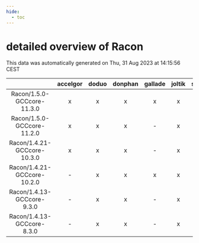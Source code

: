 ```yaml
---
hide:
  - toc
---
```


detailed overview of Racon
==========================


This data was automatically generated on Thu, 31 Aug 2023 at 14:15:56 CEST  

| |accelgor|doduo|donphan|gallade|joltik|skitty|swalot|victini|
| :---: | :---: | :---: | :---: | :---: | :---: | :---: | :---: | :---: |
|Racon/1.5.0-GCCcore-11.3.0|x|x|x|x|x|x|x|x|
|Racon/1.5.0-GCCcore-11.2.0|x|x|x|-|x|x|x|x|
|Racon/1.4.21-GCCcore-10.3.0|x|x|x|-|x|x|x|x|
|Racon/1.4.21-GCCcore-10.2.0|-|x|x|x|x|x|x|x|
|Racon/1.4.13-GCCcore-9.3.0|-|x|x|-|x|x|x|x|
|Racon/1.4.13-GCCcore-8.3.0|-|x|x|-|x|x|x|x|
